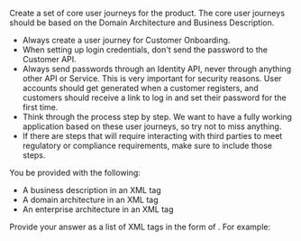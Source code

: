 Create a set of core user journeys for the product.  The core user journeys should be based on the Domain Architecture and Business Description.
- Always create a user journey for Customer Onboarding.
- When setting up login credentials, don't send the password to the Customer API.
- Always send passwords through an Identity API, never through anything other API or Service.  This is very important for security reasons.  User accounts should get generated when a customer registers, and customers should receive a link to log in and set their password for the first time.
- Think through the process step by step.  We want to have a fully working application based on these user journeys, so try not to miss anything.
- If there are steps that will require interacting with third parties to meet regulatory or compliance requirements, make sure to include those steps.

You be provided with the following:
- A business description in an XML tag <businessDescription>
- A domain architecture in an XML tag <domainArchitecture>
- An enterprise architecture in an XML tag <enterpriseArchitecture>

Provide your answer as a list of XML tags in the form of <journey title="Journey Title">.  For example: